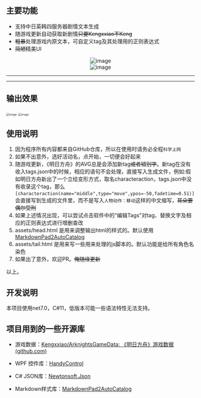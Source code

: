

## 主要功能




* 支持中日英韩四服务器剧情文本生成
* 随游戏更新自动获取新剧情~~只要Kengxxiao不Keng~~
* ~~粗暴~~处理游戏内原文本，可自定义tag及其处理用的正则表达式
* ~~简陋~~精美UI




<div align="center">
<img src="https://github.com/drunkenQCat/ArkPlotWpf/assets/39608175/347f18d9-9139-4239-bf84-11802aa2ccf5" alt="image" style="max-width: 100px;" />
</br>
<img src="https://github.com/drunkenQCat/ArkPlotWpf/assets/39608175/836af671-1cda-42e4-8c2c-6e7c0274d5c5" alt="image" style="max-width: 100px;" />
</div>

---
---
## 输出效果
<img src="https://github.com/drunkenQCat/ArkPlotWpf/assets/39608175/000b04bf-8781-4c66-b472-872129d82657" alt="image" style="zoom: 50%;" />




<img src="https://github.com/drunkenQCat/ArkPlotWpf/assets/39608175/67823cf5-5e11-4e0e-8dba-53035f881615" alt="image" style="zoom:50%;" />




## 使用说明




1. 因为程序所有内容都来自GitHub仓库，所以在使用时请务必全程`科学上网`
2. 如果不出意外，选好活动名，点开始，一切便会好起来
3. 随游戏更新，《明日方舟》的AVG总是会添加新tag~~或者错别字~~。新tag在没有收入tags.json中的时候，相应的语句不会处理，直接写入生成文件，例如:假如明日方舟新出了一个立绘变形方式，取名characteraction，tags.json中没有收录这个tag，那么```[characteraction(name="middle",type="move",ypos=-50,fadetime=0.51)]```会直接写到生成的文件里，而不是写入```人物动作：移动```这样的中文缩写，~~耳朵要偶尔受刑~~
4. 如果上述情况出现，可以尝试点击软件中的“编辑Tags”对tag、替换文字及相应的正则表达式进行增删查改
5. assets/head.html 是用来调整输出html的样式的。默认使用[MarkdownPad2AutoCatalog](https://gitee.com/dr_cat/MarkdownPad2AutoCatalog)
6. assets/tail.html 是用来写一些用来处理的js脚本的。默认功能是给所有角色名染色
7. 如果出了意外，欢迎PR。~~俺随缘更新~~




以上。




## 开发说明




本项目使用net7.0，C#11，低版本可能一些语法特性无法支持。




## 项目用到的一些开源库




* 游戏数据：[Kengxxiao/ArknightsGameData: 《明日方舟》游戏数据 (github.com)](https://github.com/Kengxxiao/ArknightsGameData/tree/master)




* WPF 控件库：[HandyControl](https://github.com/HandyOrg/HandyControl) 




* C# JSON库：[Newtonsoft.Json](https://github.com/JamesNK/Newtonsoft.Json) 




* Markdown样式库：[MarkdownPad2AutoCatalog](https://gitee.com/cayxc/MarkdownPad2AutoCatalog)
